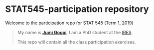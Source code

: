 # STAT545-participation repository

Welcome to the participation repo for STAT 545 (Term 1, 2019)

>My name is [**Jumi Gogoi**](www.linkedin.com/in/jumi-gogoi). I am a PhD student at the [IRES](http://ires.ubc.ca). 
>
>This repo will contain all the class participation exercises. 
>
